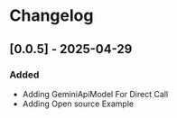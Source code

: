 # Changelog

## [0.0.5] - 2025-04-29
### Added
- Adding GeminiApiModel For Direct Call
- Adding Open source Example
